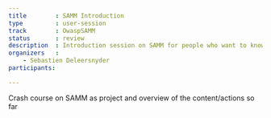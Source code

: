 ```yaml
---
title        : SAMM Introduction
type         : user-session
track        : OwaspSAMM
status       : review
description  : Introduction session on SAMM for people who want to know more about the project
organizers   :
    - Sebastien Deleersnyder
participants:

---
```


Crash course on SAMM as project and overview of the content/actions so far




